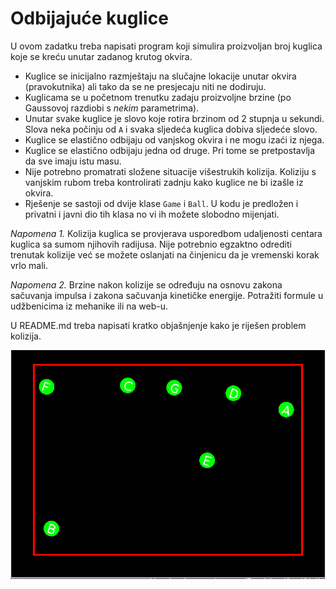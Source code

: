 # Odbijajuće kuglice

U  ovom zadatku treba napisati program koji simulira proizvoljan broj kuglica
koje se kreću unutar zadanog krutog okvira.

- Kuglice se inicijalno razmještaju na slučajne lokacije unutar okvira
(pravokutnika) ali tako da se ne presjecaju niti ne dodiruju.
- Kuglicama se u početnom trenutku zadaju proizvoljne brzine (po Gaussovoj
  razdiobi s _nekim_ parametrima).
- Unutar svake kuglice je slovo koje rotira brzinom od 2 stupnja u sekundi. Slova
neka počinju od `A` i svaka sljedeća kuglica  dobiva sljedeće slovo.  
- Kuglice se elastično odbijaju od vanjskog okvira i ne mogu izaći iz njega.
- Kuglice se elastično odbijaju jedna od druge. Pri tome se pretpostavlja da
sve imaju istu masu.
- Nije potrebno promatrati složene situacije višestrukih kolizija. Koliziju s
vanjskim rubom treba kontrolirati zadnju kako kuglice ne bi izašle iz okvira.
- Rješenje se sastoji od dvije klase `Game` i `Ball`. U kodu je predložen i privatni
i javni dio tih klasa no vi ih možete slobodno mijenjati.

*Napomena 1.* Kolizija kuglica se provjerava usporedbom udaljenosti centara
kuglica sa sumom njihovih radijusa. Nije potrebnio egzaktno odrediti trenutak
kolizije već se možete oslanjati na činjenicu da je vremenski korak vrlo mali.

*Napomena 2.* Brzine nakon kolizije se određuju na osnovu zakona
sačuvanja impulsa i zakona sačuvanja kinetičke energije. Potražiti formule
u udžbenicima iz mehanike ili na web-u.

U README.md treba napisati kratko objašnjenje kako je riješen problem kolizija.


![zadatak](doc/zadatak.gif)
